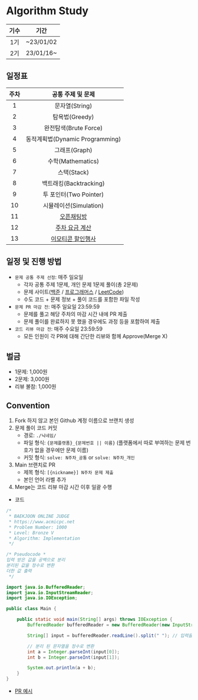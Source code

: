 # Algorithm Study

| 기수 |    기간     |
|:--:|:---------:|
| 1기 | ~23/01/02 |
| 2기 | 23/01/16~ |

## 일정표

| 주차 |                                  공통 주제 및 문제                                   |
|:--:|:-----------------------------------------------------------------------------:|
| 1  |                                  문자열(String)                                  |
| 2  |                                  탐욕법(Greedy)                                  |
| 3  |                               완전탐색(Brute Force)                               |
| 4  |                          동적계획법(Dynamic Programming)                           |
| 5  |                                  그래프(Graph)                                   |
| 6  |                                수학(Mathematics)                                |
| 7  |                                   스택(Stack)                                   |
| 8  |                              백트래킹(Backtracking)                               |
| 9  |                              투 포인터(Two Pointer)                               |
| 10 |                               시뮬레이션(Simulation)                               |
| 11 |   [오픈채팅방](https://school.programmers.co.kr/learn/courses/30/lessons/42888)    |
| 12 |  [주차 요금 계산](https://school.programmers.co.kr/learn/courses/30/lessons/92341)  |
| 13 | [이모티콘 할인행사](https://school.programmers.co.kr/learn/courses/30/lessons/150368) |

## 일정 및 진행 방법

- `문제 공통 주제 선정`: 매주 일요일
    - 각자 공통 주제 1문제, 개인 문제 1문제 풀이(총 2문제)
    - 문제 사이트([백준](https://www.acmicpc.net) / [프로그래머스](https://programmers.co.kr) / [LeetCode](https://leetcode.com))
    - 수도 코드 + 문제 정보 + 풀이 코드를 포함한 파일 작성
- `문제 PR 마감 전`: 매주 일요일 23:59:59
    - 문제를 풀고 해당 주차의 마감 시간 내에 PR 제출
    - 문제 풀이를 완료하지 못 했을 경우에도 과정 등을 포함하여 제출
- `코드 리뷰 마감 전`: 매주 수요일 23:59:59
    - 모든 인원이 각 PR에 대해 간단한 리뷰와 함께 Approve(Merge X)

## 벌금

- 1문제: 1,000원
- 2문제: 3,000원
- 리뷰 불참: 1,000원

## Convention

1. Fork 하지 않고 본인 Github 계정 이름으로 브랜치 생성
2. 문제 풀이 코드 커밋
    - 경로: `./닉네임/`
    - 파일 형식: `{문제플랫폼}_{문제번호 || 이름}` (플랫폼에서 따로 부여하는 문제 번호가 없을 경우에만 문제 이름)
    - 커밋 형식: `solve: N주차_공통` or `solve: N주차_개인`
3. Main 브랜치로 PR
    - 제목 형식: `[{nickname}] N주차 문제 제출`
    - 본인 언어 라벨 추가
4. Merge는 코드 리뷰 마감 시간 이후 일괄 수행

- 코드

```java
/*
 * BAEKJOON ONLINE JUDGE
 * https://www.acmicpc.net
 * Problem Number: 1000
 * Level: Bronze V
 * Algorithm: Implementation
 */

/* Pseudocode *
입력 받은 값을 공백으로 분리
분리된 값을 정수로 변환
더한 값 출력
 */

import java.io.BufferedReader;
import java.io.InputStreamReader;
import java.io.IOException;

public class Main {

    public static void main(String[] args) throws IOException {
        BufferedReader bufferedReader = new BufferedReader(new InputStreamReader(System.in));

        String[] input = bufferedReader.readLine().split(" "); // 입력을 받아 공백으로 분리

        // 분리 된 문자열을 정수로 변환
        int a = Integer.parseInt(input[0]);
        int b = Integer.parseInt(input[1]);

        System.out.println(a + b);
    }
}
```

- [PR 예시](https://github.com/InzoJandi/APS/pull/2)
